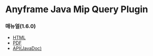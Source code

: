 Anyframe Java Mip Query Plugin
====

### 매뉴얼(1.6.0)
* [HTML](http://dev.anyframejava.org/docs/anyframe/plugin/optional/mip-query/1.6.0/reference/htmlsingle/mip-query.html)
* [PDF](http://dev.anyframejava.org/docs/anyframe/plugin/optional/mip-query/1.6.0/reference/pdf/mip-query-1.6.0.pdf)
* [API(JavaDoc)](http://dev.anyframejava.org/docs/anyframe/plugin/optional/mip-query/1.6.0/javadoc/index.html)


